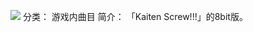 ![](//static.kivo.wiki/images/music/cover/SmHgPpFlW2IKmldvVUlGaUWCzgKm5vLL.png)
分类： 游戏内曲目
简介：
「Kaiten Screw!!!」的8bit版。
